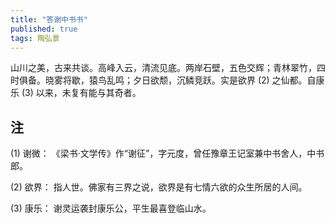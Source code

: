```yaml
---
title: "答谢中书书"
published: true
tags: 陶弘景
---
```


山川之美，古来共谈。高峰入云，清流见底。两岸石壁，五色交辉；青林翠竹，四时俱备。晓雾将歇，猿鸟乱鸣；夕日欲颓，沉鳞竞跃。实是欲界 (2) 之仙都。自康乐 (3) 以来，未复有能与其奇者。

## 注

(1) 谢微： 《梁书·文学传》作“谢征”，字元度，曾任豫章王记室兼中书舍人，中书郎。

(2) 欲界： 指人世。佛家有三界之说，欲界是有七情六欲的众生所居的人间。

(3) 康乐： 谢灵运袭封康乐公，平生最喜登临山水。
